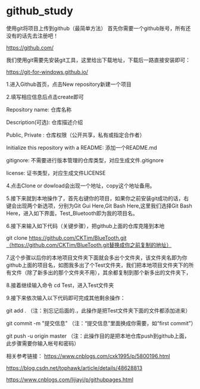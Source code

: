 # github_study
使用git将项目上传到github（最简单方法）
首先你需要一个github账号，所有还没有的话先去注册吧！

https://github.com/

我们使用git需要先安装git工具，这里给出下载地址，下载后一路直接安装即可：

https://git-for-windows.github.io/

1.进入Github首页，点击New repository新建一个项目



 2.填写相应信息后点击create即可 

Repository name: 仓库名称

Description(可选): 仓库描述介绍

Public, Private : 仓库权限（公开共享，私有或指定合作者）

Initialize this repository with a README: 添加一个README.md

gitignore: 不需要进行版本管理的仓库类型，对应生成文件.gitignore

license: 证书类型，对应生成文件LICENSE


4.点击Clone or dowload会出现一个地址，copy这个地址备用。



5.接下来就到本地操作了，首先右键你的项目，如果你之前安装git成功的话，右键会出现两个新选项，分别为Git Gui Here,Git Bash Here,这里我们选择Git Bash Here，进入如下界面，Test_Bluetooth即为我的项目名。



6.接下来输入如下代码（关键步骤），把github上面的仓库克隆到本地

git clone https://github.com/CKTim/BlueTooth.git（https://github.com/CKTim/BlueTooth.git替换成你之前复制的地址）



 7.这个步骤以后你的本地项目文件夹下面就会多出个文件夹，该文件夹名即为你github上面的项目名，如图我多出了个Test文件夹，我们把本地项目文件夹下的所有文件（除了新多出的那个文件夹不用），其余都复制到那个新多出的文件夹下，



8.接着继续输入命令 cd Test，进入Test文件夹



9.接下来依次输入以下代码即可完成其他剩余操作：

git add .        （注：别忘记后面的.，此操作是把Test文件夹下面的文件都添加进来）

git commit  -m  "提交信息"  （注：“提交信息”里面换成你需要，如“first commit”）

git push -u origin master   （注：此操作目的是把本地仓库push到github上面，此步骤需要你输入帐号和密码）



相关参考链接：
https://www.cnblogs.com/cxk1995/p/5800196.html


https://blog.csdn.net/tophawk/article/details/48628813

https://www.cnblogs.com/lijiayi/p/githubpages.html
